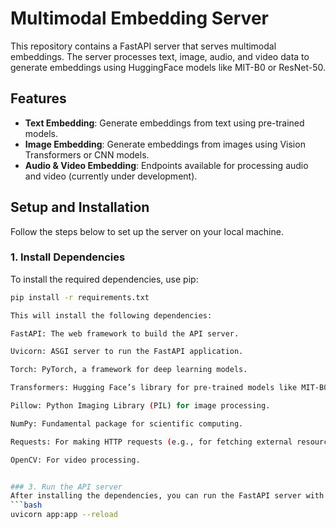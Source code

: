 # Multimodal Embedding Server

This repository contains a FastAPI server that serves multimodal embeddings. The server processes text, image, audio, and video data to generate embeddings using HuggingFace models like MIT-B0 or ResNet-50.

## Features

- **Text Embedding**: Generate embeddings from text using pre-trained models.
- **Image Embedding**: Generate embeddings from images using Vision Transformers or CNN models.
- **Audio & Video Embedding**: Endpoints available for processing audio and video (currently under development).

## Setup and Installation

Follow the steps below to set up the server on your local machine.

### 1. Install Dependencies 
To install the required dependencies, use pip:
```bash
pip install -r requirements.txt

This will install the following dependencies:

FastAPI: The web framework to build the API server.

Uvicorn: ASGI server to run the FastAPI application.

Torch: PyTorch, a framework for deep learning models.

Transformers: Hugging Face’s library for pre-trained models like MIT-B0 and ResNet-50.

Pillow: Python Imaging Library (PIL) for image processing.

NumPy: Fundamental package for scientific computing.

Requests: For making HTTP requests (e.g., for fetching external resources).

OpenCV: For video processing.


### 3. Run the API server
After installing the dependencies, you can run the FastAPI server with Uvicorn:
```bash
uvicorn app:app --reload
